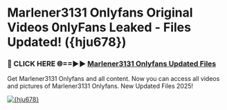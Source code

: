 # Marlener3131 Onlyfans Original Videos 0nlyFans Leaked - Files Updated! ({hju678})

<h3>🔴 CLICK HERE 🌐==►► <a href="https://tinyurl.com/ms9xzufz" rel="nofollow">Marlener3131 Onlyfans Updated Files</a></h3>

Get Marlener3131 Onlyfans and all content. Now you can access all videos and pictures of Marlener3131 Onlyfans. New Updated Files 2025!

[![{hju678}](https://i.imgur.com/PQ7UWWw.gif)](https://tinyurl.com/ms9xzufz)